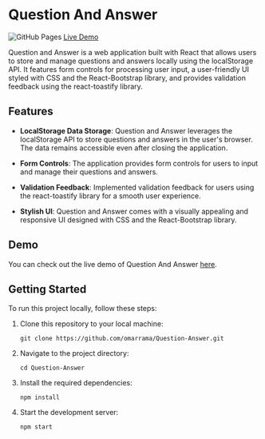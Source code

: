 # Question And Answer

![GitHub Pages](https://img.shields.io/badge/GitHub%20Pages-Live-brightgreen?logo=github)
[Live Demo](https://omarrama.github.io/Question-Answer)

Question and Answer is a web application built with React that allows users to store and manage questions and answers locally using the localStorage API. It features form controls for processing user input, a user-friendly UI styled with CSS and the React-Bootstrap library, and provides validation feedback using the react-toastify library.

## Features

- **LocalStorage Data Storage**: Question and Answer leverages the localStorage API to store questions and answers in the user's browser. The data remains accessible even after closing the application.

- **Form Controls**: The application provides form controls for users to input and manage their questions and answers.

- **Validation Feedback**: Implemented validation feedback for users using the react-toastify library for a smooth user experience.

- **Stylish UI**: Question and Answer comes with a visually appealing and responsive UI designed with CSS and the React-Bootstrap library.

## Demo

You can check out the live demo of Question And Answer [here](https://omarrama.github.io/Question-Answer).

## Getting Started

To run this project locally, follow these steps:

1. Clone this repository to your local machine:
   ```
   git clone https://github.com/omarrama/Question-Answer.git
   ```

2. Navigate to the project directory:
   ```
   cd Question-Answer
   ```

3. Install the required dependencies:
   ```
   npm install
   ```

3. Start the development server:
   ```
   npm start
   ```